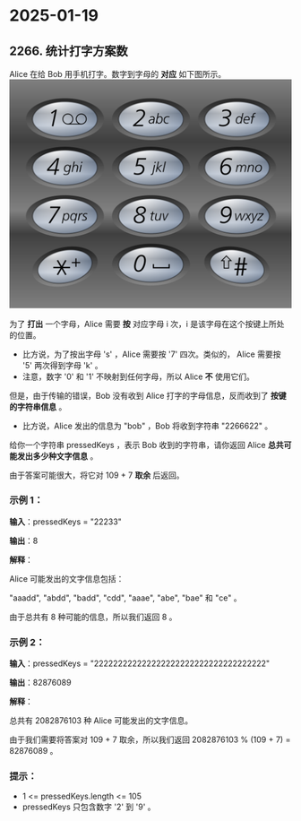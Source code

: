 # 2025-01-19

## 2266. 统计打字方案数

Alice 在给 Bob 用手机打字。数字到字母的 **对应** 如下图所示。
![](Day19_1.png)


为了 **打出** 一个字母，Alice 需要 **按** 对应字母 i 次，i 是该字母在这个按键上所处的位置。

- 比方说，为了按出字母 's' ，Alice 需要按 '7' 四次。类似的， Alice 需要按 '5' 两次得到字母  'k' 。
- 注意，数字 '0' 和 '1' 不映射到任何字母，所以 Alice **不** 使用它们。

但是，由于传输的错误，Bob 没有收到 Alice 打字的字母信息，反而收到了 **按键的字符串信息** 。

- 比方说，Alice 发出的信息为 "bob" ，Bob 将收到字符串 "2266622" 。

给你一个字符串 pressedKeys ，表示 Bob 收到的字符串，请你返回 Alice **总共可能发出多少种文字信息** 。

由于答案可能很大，将它对 109 + 7 **取余** 后返回。



### 示例 1：

**输入**：pressedKeys = "22233"

**输出**：8

**解释**：

Alice 可能发出的文字信息包括：

"aaadd", "abdd", "badd", "cdd", "aaae", "abe", "bae" 和 "ce" 。

由于总共有 8 种可能的信息，所以我们返回 8 。

### 示例 2：

**输入**：pressedKeys = "222222222222222222222222222222222222"

**输出**：82876089

**解释**：

总共有 2082876103 种 Alice 可能发出的文字信息。

由于我们需要将答案对 109 + 7 取余，所以我们返回 2082876103 % (109 + 7) = 82876089 。


### 提示：

- 1 <= pressedKeys.length <= 105
- pressedKeys 只包含数字 '2' 到 '9' 。